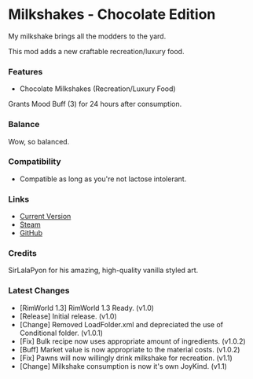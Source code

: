 # Milkshakes - Chocolate Edition

My milkshake brings all the modders to the yard.

This mod adds a new craftable recreation/luxury food.

### Features

- Chocolate Milkshakes (Recreation/Luxury Food)

Grants Mood Buff (3) for 24 hours after consumption.

### Balance

Wow, so balanced.

### Compatibility

- Compatible as long as you're not lactose intolerant.

### Links

- [Current Version](https://github.com/Sierra0001/Milkshakes---Chocolate-Edition/releases/tag/v1.1)
- [Steam](https://steamcommunity.com/sharedfiles/filedetails/?id=2594428074)
- [GitHub](https://github.com/Sierra0001/Milkshakes---Chocolate-Edition)

### Credits

SirLalaPyon for his amazing, high-quality vanilla styled art.

### Latest Changes

- [RimWorld 1.3] RimWorld 1.3 Ready. (v1.0)
- [Release] Initial release. (v1.0)
- [Change] Removed LoadFolder.xml and depreciated the use of Conditional folder. (v1.0.1)
- [Fix] Bulk recipe now uses appropriate amount of ingredients. (v1.0.2)
- [Buff] Market value is now appropriate to the material costs. (v1.0.2)
- [Fix] Pawns will now willingly drink milkshake for recreation. (v1.1)
- [Change] Milkshake consumption is now it's own JoyKind. (v1.1)